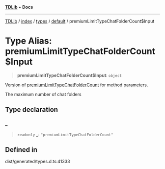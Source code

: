 [**TDLib**](../../../../../../README.md) • **Docs**

***

[TDLib](../../../../../../modules.md) / [index](../../../../../README.md) / [types](../../../README.md) / [default](../README.md) / premiumLimitTypeChatFolderCount$Input

# Type Alias: premiumLimitTypeChatFolderCount$Input

> **premiumLimitTypeChatFolderCount$Input**: `object`

Version of [premiumLimitTypeChatFolderCount](premiumLimitTypeChatFolderCount.md) for method parameters.

The maximum number of chat folders

## Type declaration

### \_

> `readonly` **\_**: `"premiumLimitTypeChatFolderCount"`

## Defined in

dist/generated/types.d.ts:41333
